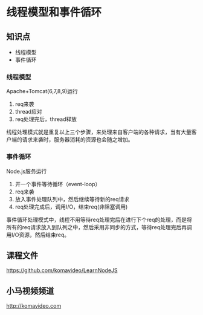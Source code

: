 线程模型和事件循环
=================

## 知识点

* 线程模型
* 事件循环

### 线程模型

Apache+Tomcat(6,7,8,9)运行  
1. req来袭
2. thread应对
3. req处理完后，thread释放

线程处理模式就是重复以上三个步骤，来处理来自客户端的各种请求，当有大量客户端的请求来袭时，服务器消耗的资源也会随之增加。

### 事件循环

Node.js服务运行  
1. 开一个事件等待循环（event-loop）
2. req来袭
3. 放入事件处理队列中，然后继续等待新的req请求
4. req处理完成后，调用I/O，结束req(非阻塞调用)

事件循环处理模式中，线程不用等待req处理完后在进行下个req的处理，而是将所有的req请求放入到队列之中，然后采用非同步的方式，等待req处理完后再调用I/O资源，然后结束req。

## 课程文件

https://github.com/komavideo/LearnNodeJS

## 小马视频频道

http://komavideo.com

